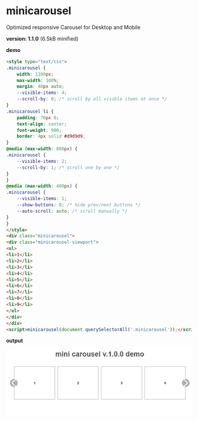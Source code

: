 # minicarousel

Optimized responsive Carousel for Desktop and Mobile

**version: 1.1.0** (6.5kB minified)

**demo**

```html
<style type="text/css">
.minicarousel {
    width: 1200px;
    max-width: 100%;
    margin: 40px auto;
    --visible-items: 4;
    --scroll-by: 0; /* scroll by all visible items at once */
}
.minicarousel li {
    padding: 70px 0;
    text-align: center;
    font-weight: 900;
    border: 4px solid #d9d9d9;
}
@media (max-width: 800px) {
.minicarousel {
    --visible-items: 2;
    --scroll-by: 1; /* scroll one by one */
}
}
@media (max-width: 400px) {
.minicarousel {
    --visible-items: 1;
    --show-buttons: 0; /* hide prev/next buttons */
    --auto-scroll: auto; /* scroll manually */
}
}
</style>
<div class="minicarousel">
<div class="minicarousel-viewport">
<ul>
<li>1</li>
<li>2</li>
<li>3</li>
<li>4</li>
<li>5</li>
<li>6</li>
<li>7</li>
<li>8</li>
<li>9</li>
</ul>
</div>
</div>
<script>minicarousel(document.querySelectorAll('.minicarousel'));</script>
```

**output**

![minicarousel demo](/minicarousel.gif)